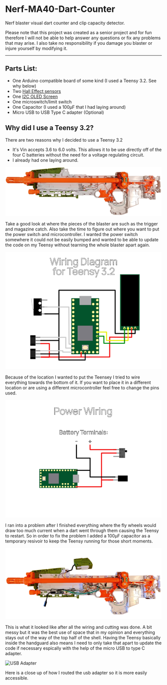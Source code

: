 # Nerf-MA40-Dart-Counter
Nerf blaster visual dart counter and clip capacity detector.

Please note that this project was created as a senior project and for fun therefore I will not be able to help answer any questions or fix any problems that may arise. I also take no responsibility if you damage you blaster or injure yourself by modifying it.

---

## Parts List:
  - One Arduino compatible board of some kind (I used a Teensy 3.2. See why below)
  - Two [Hall Effect sensors](https://www.amazon.com/gp/product/B07QS6PN3B/ref=ppx_yo_dt_b_asin_title_o05_s00?ie=UTF8&psc=1)
  - One [I2C OLED Screen](https://www.amazon.com/gp/product/B0761LV1SD/ref=ppx_yo_dt_b_asin_title_o05_s01?ie=UTF8&psc=1)
  - One microswitch/limit switch
  - One Capacitor (I used a 100µF that I had laying around)
  - Micro USB to USB Type C adapter (Optional)

## Why did I use a Teensy 3.2?
There are two reasons why I decided to use a Teensy 3.2
  - It's Vin accepts 3.6 to 6.0 volts. This allows it to be use directly off of the four C batteries without the need for a voltage regulating circuit.
  - I already had one laying around.

  ![Blaster Internals Before](/Media/Blaster_Internals_(Before).png)
  <p>Take a good look at where the pieces of the blaster are such as the trigger and magazine catch. Also take the time to figure out where you want to put the power switch and microcontroller. I wanted the power switch somewhere it could not be easily bumped and wanted to be able to update the code on my Teensy without tearning the whole blaster apart again.</p>

  ![Teensy 3.2 Wiring Diagram](/Media/Component_Wiring_Diagram.png)
  <p>Because of the location I wanted to put the Teensey I tried to wire everything towards the bottom of it. If you want to place it in a different location or are using a different microcontroller feel free to change the pins used.</p>

  ![Power Wiring Diagram](/Media/Power_Wiring_Diagram.png)
  <p>I ran into a problem after I finished everything where the fly wheels would draw too much current when a dart went through them causing the Teensy to restart. So in order to fix the problem I added a 100µF capacitor as a temporary resivoir to keep the Teensy running for those short moments.</p>

  ![Blaster Internals After](/Media/Blaster_Internals_(After).png)
  <p>This is what it looked like after all the wiring and cutting was done. A bit messy but it was the best use of space that in my opinion and everything stays out of the way of the top half of the shell. Having the Teensy basically inside the handguard also means I need to only take that apart to update the code if necessary espically with the help of the micro USB to type C adapter.</p>

  ![USB Adapter](/Media/USB_Adapter.png)
  <p>Here is a close up of how I routed the usb adapter so it is more easily accessible.</p>